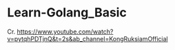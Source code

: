 # Learn-Golang_Basic

Cr. https://www.youtube.com/watch?v=pytqhPDTjnQ&t=2s&ab_channel=KongRuksiamOfficial
